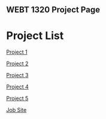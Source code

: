 ## WEBT 1320 Project Page

<h1>Project List</h1>

<a href="project1/index.html" target="_blank">Project 1</a>

<a href="project2/index.html" target="_blank">Project 2</a>

<a href="project3/index.html" target="_blank">Project 3</a>

<a href="project4/index.html" target="_blank">Project 4</a>

<a href="project5/index.html" target="_blank">Project 5</a>

<a href="Job Site/index.html" target="_blank">Job Site</a>

